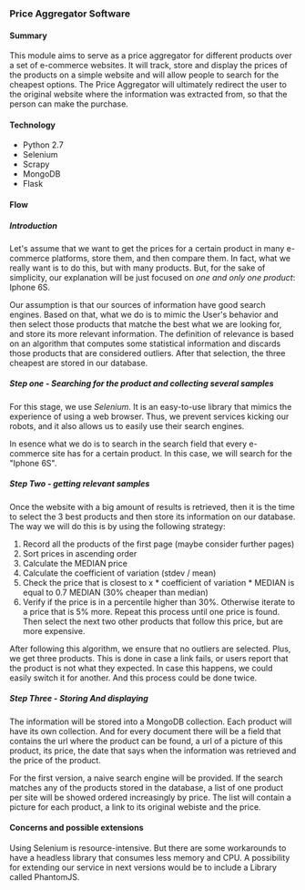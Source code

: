 
### Price Aggregator Software

#### Summary

This module aims to serve as a price aggregator for different products over a 
set of e-commerce websites. It will track, store and display the prices of the
products on a simple website and will allow people to search for the cheapest 
options. The Price Aggregator will ultimately redirect the user to the original
website where the information was extracted from, so that the person can make 
the purchase. 

#### Technology

- Python 2.7
- Selenium
- Scrapy 
- MongoDB
- Flask

#### Flow

##### Introduction 

Let's assume that we want to get the prices for a certain product in many 
e-commerce platforms, store them, and then compare them. In fact, what we really
want is to do this, but with many products. But, for the sake of simplicity, our
explanation will be just focused on *one and only one product*: Iphone 6S. 

Our assumption is that our sources of information have good search engines. 
Based on that, what we do is to mimic the User's behavior and then select those
products that matche the best what we are looking for, and store its more 
relevant information. The definition of relevance is based on an algorithm that
computes some statistical information and discards those products that are 
considered outliers. After that selection, the three cheapest are stored in our
database. 

##### Step one - Searching for the product and collecting several samples

For this stage, we use *Selenium*. It is an easy-to-use library that mimics the 
experience of using a web browser. Thus, we prevent services kicking our 
robots, and it also allows us to easily use their search engines.

In esence what we do is to search in the search field that every e-commerce 
site has for a certain product. In this case, we will search for the "Iphone 
6S". 

##### Step Two - getting relevant samples

Once the website with a big amount of results is retrieved, then it is the time 
to select the 3 best products and then store its information on our database. 
The way we will do this is by using the following strategy:

1. Record all the products of the first page (maybe consider further pages)
2. Sort prices in ascending order
3. Calculate the MEDIAN price
4. Calculate the coefficient of variation (stdev / mean)
5. Check the price that is closest to x * coefficient of variation * MEDIAN is 
equal to 0.7 MEDIAN (30% cheaper than median)
6. Verify if the price is in a percentile higher than 30%. Otherwise iterate to 
a price that is 5% more. Repeat this process until one price is found. Then 
select the next two other products that follow this price, but are more 
expensive.

After following this algorithm, we ensure that no outliers are selected. Plus, 
we get three products. This is done in case a link fails, or users report that 
the product is not what they expected. In case this happens, we could easily 
switch it for another. And this process could be done twice. 

##### Step Three - Storing And displaying

The information will be stored into a MongoDB collection. Each product will 
have its own collection. And for every document there will be a field that 
contains the url where the product can be found, a url of a picture of this 
product, its price, the date that says when the information was retrieved and
the price of the product.

For the first version, a naive search engine will be provided. If the search 
matches any of the products stored in the database, a list of one product per 
site will be showed ordered increasingly by price. The list will contain a 
picture for each product, a link to its original webiste and the price. 

#### Concerns and possible extensions

Using Selenium is resource-intensive. But there are some workarounds to have a 
headless library that consumes less memory and CPU. A possibility for extending 
our service in next versions would be to include a Library called PhantomJS.  
